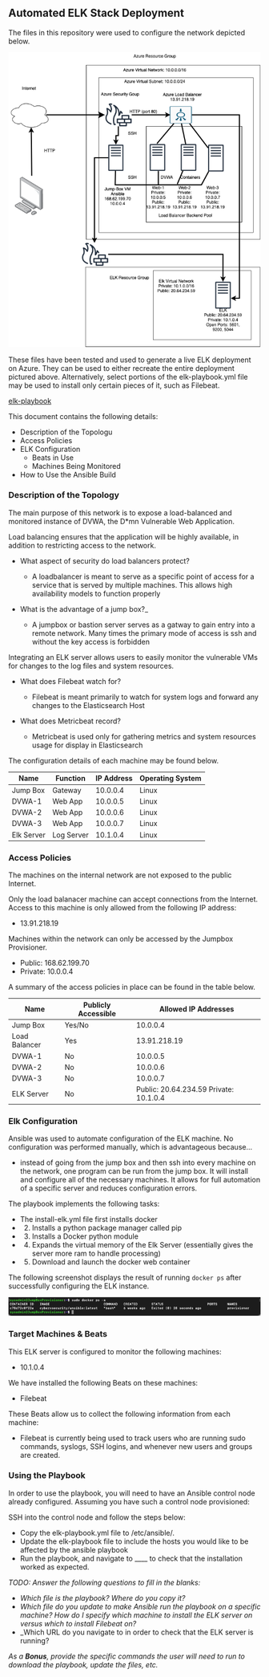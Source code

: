 ## Automated ELK Stack Deployment

The files in this repository were used to configure the network depicted below.

![](Diagram1.png)

These files have been tested and used to generate a live ELK deployment on Azure. They can be used to either recreate the entire deployment pictured above. Alternatively, select portions of the elk-playbook.yml file may be used to install only certain pieces of it, such as Filebeat.

[elk-playbook](elk-playbook.yml)

This document contains the following details:
- Description of the Topologu
- Access Policies
- ELK Configuration
  - Beats in Use
  - Machines Being Monitored
- How to Use the Ansible Build


### Description of the Topology

The main purpose of this network is to expose a load-balanced and monitored instance of DVWA, the D*mn Vulnerable Web Application.

Load balancing ensures that the application will be highly available, in addition to restricting access to the network.
- What aspect of security do load balancers protect? 
  - A loadbalancer is meant to serve as a specific point of access for a service that is served by multiple machines. This allows high availability models to function properly

- What is the advantage of a jump box?_
  - A jumpbox or bastion server serves as a gatway to gain entry into a remote network. Many times the primary mode of access is ssh and without the key access is forbidden

Integrating an ELK server allows users to easily monitor the vulnerable VMs for changes to the log files and system resources.
- What does Filebeat watch for?
  - Filebeat is meant primarily to watch for system logs and forward any changes to the Elasticsearch Host

    
- What does Metricbeat record?
  - Metricbeat is used only for gathering metrics and system resources usage for display in Elasticsearch

The configuration details of each machine may be found below.

| Name     | Function | IP Address | Operating System |
|----------|----------|------------|------------------|
| Jump Box | Gateway  | 10.0.0.4   | Linux            |
| DVWA-1   | Web App  | 10.0.0.5   | Linux            |
| DVWA-2   | Web App  | 10.0.0.6   | Linux            |
| DVWA-3   | Web App  | 10.0.0.7   | Linux            |
| Elk Server | Log Server | 10.1.0.4 | Linux          |

### Access Policies

The machines on the internal network are not exposed to the public Internet. 

Only the load balanacer machine can accept connections from the Internet. Access to this machine is only allowed from the following IP address:

- 13.91.218.19

Machines within the network can only be accessed by the Jumpbox Provisioner.
- Public: 168.62.199.70
- Private: 10.0.0.4

A summary of the access policies in place can be found in the table below.

| Name     | Publicly Accessible | Allowed IP Addresses |
|----------|---------------------|----------------------|
| Jump Box | Yes/No              | 10.0.0.4   |
| Load Balancer |  Yes           | 13.91.218.19         |
| DVWA-1   |  No                 | 10.0.0.5             |
| DVWA-2   |  No                 | 10.0.0.6             |
| DVWA-3   |  No                 | 10.0.0.7             |
| ELK Server | No                | Public: 20.64.234.59 Private: 10.1.0.4 | 


### Elk Configuration

Ansible was used to automate configuration of the ELK machine. No configuration was performed manually, which is advantageous because...
- instead of going from the jump box and then ssh into every machine on the network, one program can be run from the jump box. It will install and configure all of the necessary machines. It allows for full automation of a specific server and reduces configuration errors.

The playbook implements the following tasks:
- The install-elk.yml file first installs docker
- 2. Installs a python package manager called pip
- 3. Installs a Docker python module
- 4. Expands the virtual memory of the Elk Server (essentially gives the server more ram to handle processing)
- 5. Download and launch the docker web container

The following screenshot displays the result of running `docker ps` after successfully configuring the ELK instance.

![](docker.png)

### Target Machines & Beats
This ELK server is configured to monitor the following machines:
- 10.1.0.4

We have installed the following Beats on these machines:
- Filebeat

These Beats allow us to collect the following information from each machine:
- Filebeat is currently being used to track users who are running sudo commands, syslogs, SSH logins, and whenever new users and groups are created.


### Using the Playbook
In order to use the playbook, you will need to have an Ansible control node already configured. Assuming you have such a control node provisioned: 

SSH into the control node and follow the steps below:
- Copy the elk-playbook.yml file to /etc/ansible/.
- Update the elk-playbook file to include the hosts you would like to be affected by the ansible playbook
- Run the playbook, and navigate to ____ to check that the installation worked as expected.

_TODO: Answer the following questions to fill in the blanks:_
- _Which file is the playbook? Where do you copy it?_
- _Which file do you update to make Ansible run the playbook on a specific machine? How do I specify which machine to install the ELK server on versus which to install Filebeat on?_
- _Which URL do you navigate to in order to check that the ELK server is running?

_As a **Bonus**, provide the specific commands the user will need to run to download the playbook, update the files, etc._
